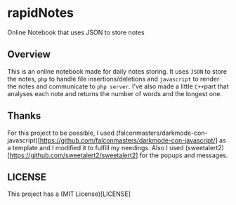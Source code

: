# rapidNotes
Online Notebook that uses JSON to store notes
## Overview
This is an online notebook made for daily notes storing. It uses `JSON` to store the notes, `php` to handle file insertions/deletions and `javascript` to render the notes and communicate to `php server`. I've also made a little `C++`part that analyses each note and returns the number of words and the longest one.
## Thanks
For this project to be possible, I used (falconmasters/darkmode-con-javascript)[https://github.com/falconmasters/darkmode-con-javascript/] as a template and I modified it to fulfill my needings. Also I used (sweetalert2)[https://github.com/sweetalert2/sweetalert2] for the popups and messages.
## LICENSE
This project has a (MIT License)[LICENSE]
